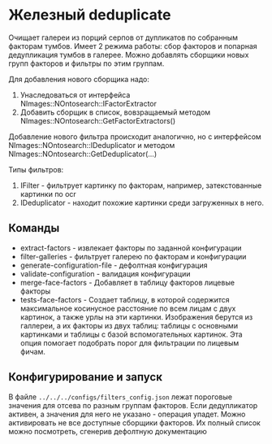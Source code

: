 # Железный deduplicate

Очищает галереи из порций серпов от дупликатов по собранным факторам тумбов. Имеет 2 режима работы: сбор факторов и попарная дедупликация тумбов в галерее. Можно добавлять сборщики новых групп факторов и фильтры по этим группам.

Для добавления нового сборщика надо:

1. Унаследоваться от интерфейса NImages::NOntosearch::IFactorExtractor
2. Добавить сборщик в список, вовзращаемый методом NImages::NOntosearch::GetFactorExtractors()

Добавление нового фильтра происходит аналогично, но с интерфейсом NImages::NOntosearch::IDeduplicator и методом NImages::NOntosearch::GetDeduplicator(...)

Типы фильтров:

1. IFilter - фильтрует картинку по факторам, например, затекстованные картинки по ocr
2. IDeduplicator - находит похожие картинки среди загруженных в него.

## Команды
* extract-factors - извлекает факторы по заданной конфигурации
* filter-galleries - фильтрует галерею по факторам и конфигурации
* generate-configuration-file - дефолтная конфигурация
* validate-configuration - валидация конфигурации
* merge-face-factors - Добавляет в таблицу факторов лицевые факторы
* tests-face-factors - Создает таблицу, в которой содержится максимальное косинусное расстояние по всем лицам с двух картинок, а также урлы на эти картинки. Изображения берутся из галлереи, а их факторы из двух таблиц: таблицы с основными картинками и таблицы с базой вспомогательных картинок. Эта опция помогает подобрать порог для фильтрации по лицевым фичам.


## Конфигурирование и запуск

В файле `../../../configs/filters_config.json` лежат пороговые значения для отсева по разным группам факторов. Если дедупликатор активен, а значения для него не указано - операция упадет.
Можно активировать не все доступные сборщики факторов. Их полный список можно посмотреть, сгенерив дефолтную документацию
